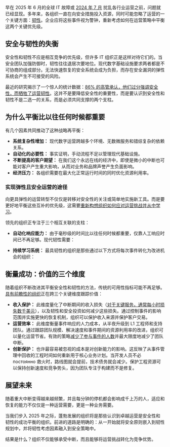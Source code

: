早在 2025 年 6 月的全球 IT 故障或 [2024 年 7 月](https://thenewstack.io/7-urgent-lessons-from-the-crowdstrike-disaster/) 扰乱各行业运营之前，问题就已经显现。多年来，各组织一直在向安全措施投入资源，同时可能忽略了运营的一个关键方面：[韧性](https://thenewstack.io/what-is-operational-resilience/)。企业应将这些事件视为警钟，重新考虑如何在运营策略中平衡这两个关键优先级。

## 安全与韧性的失衡

安全性和韧性不应是相互竞争的优先级，但许多 IT 组织正是这样对待它们的。当安全团队加强防御时，韧性往往退居次要地位。现代数字基础设施要求两者都是不可协商的组成部分。无法快速恢复的安全系统会成为负担，而存在安全漏洞的弹性系统会产生不可接受的风险。

最近的研究揭示了一个惊人的统计数据：[86% 的高管承认，他们过分强调安全性，而牺牲了运营韧性](https://www.pagerduty.com/resources/insights/learn/execs-expecting-it-outages-2025/)。这并不是要降低安全性的重要性，而是要认识到安全性和韧性不是二选一的关系，而是必须共同支撑的两个支柱。

## 为什么平衡比以往任何时候都重要

有几个因素共同推动了这种战略再平衡：

* **系统复杂性增加：** 现代数字运营跨越多个环境、无数微服务和错综复杂的依赖关系。
* **自动化的必要性：** 事实证明，手动流程不足以管理现代基础设施。
* **不断提高的客户期望：** 在我们这个永远在线的经济中，即使是微小的中断也可能对客户产生重大影响，从而对业务和品牌声誉产生负面影响。
* **经济压力：** 各组织需要在最大化正常运行时间的同时优化资源利用率。

### 实现弹性且安全运营的途径

向更具弹性的运营转型不仅仅是转移对安全性的关注或简单地实施新工具。而是要更好地平衡这些互补的优先级，这需要[重新构想组织如何应对运营挑战并从中学习](https://thenewstack.io/what-is-operational-resilience/)。

领先的组织正专注于三个相互关联的支柱：

* **自动化响应能力：** 由于毫秒级的时间比以往任何时候都重要，仅靠人工响应时间已不再足够。现代韧性需要：

* **持续学习系统：** 最具韧性的组织是那些通过以下方式将每次事件转化为改进机会的组织：

## 衡量成功：价值的三个维度

随着组织不断改进其平衡安全性和韧性的方法，传统的可用性指标可能不再足够。[具有前瞻性的组织](https://thenewstack.io/ai-reliability-engineering-welcome-to-the-third-age-of-sre/)正在跨三个关键维度跟踪价值：

* **收入保护：** 此维度量化了中断期间的收入损失（[对于关键服务，通常每小时损失数千美元](https://www.pagerduty.com/resources/insights/learn/cost-of-downtime/#:~:text=IT%20leaders%20estimated%20the%20true%20cost%20of,customer%2Dfacing%20outages%20can%20cost%20%2419.8m%20per%20year.)），以及韧性和安全投资如何减少这些损失。通过控制事件的影响范围并实施更快的恢复机制，组织可以保护收入来源并保护客户交易。
* **运营效率：** 此维度衡量事件响应的人力成本，从半夜升级到 L1 工程师和支持团队。通过跟踪团队规模、解决速度和事件期间的资源利用率的改进，组织可以量化运营节省。有效的策略[减少了参与事件的人数](https://thenewstack.io/fast-focused-incident-response-reduce-system-noise-by-98/)并最大限度地减少了团队中断。
* **创新保护：** 也许最容易被忽视的成本是对创新能力的影响。这反映了从事件管理中回收的工程时间如何重新用于核心业务计划。当开发人员不必 постоянно 救火时，路线图就会提前，技术债务就会减少。保护工程资源可以保持创新速度和竞争势头，因为团队专注于构建而不是修复。

## 展望未来

随着重大中断变得越来越频繁，并且每分钟的停机都会影响成千上万的人，适应和恢复的能力不仅仅是一种运营需要，更是一种业务需要。

当我们步入 2025 年之际，蓬勃发展的组织将是那些认识到卓越运营是安全性和韧性的成功平衡的组织。前进的道路是明确的：从一开始就将安全原则嵌入到韧性规划中，并将韧性考虑因素融入到安全策略中。

结果是什么？组织不仅能够承受中断，而且能够将运营挑战转化为竞争优势。
